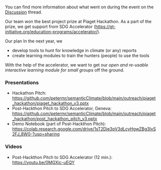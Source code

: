 You can find more information about what went on during the event on the [Discussion](https://github.com/petermr/petermr/discussions/37) thread.

Our team won the best project prize at Piaget Hackathon. As a part of the prize, we get support from SDG Accelerator (https://gt-initiative.org/education-programs/accelerator/). 

Our plan
In the next year, we 
- develop tools to hunt for knowledge in climate (or any) reports
- create learning modules to train the hunters (people) to use the tools

With the help of the accelerator, we want to get our *open and re-usable interactive learning module for small groups* off the ground. 

### Presentations
- Hackathon Pitch: https://github.com/petermr/semanticClimate/blob/main/outreach/piaget_hackathon/piaget_hackathon_v3.pptx
- Post-Hackthon Pitch to SDG Accelerator, Geneva: https://github.com/petermr/semanticClimate/blob/main/outreach/piaget_hackathon/post_hackathon_pitch_v3.pptx
- Demo Notebook (part of Post-Hackthon Pitch): https://colab.research.google.com/drive/1sT2Die3pV3dLcyHgwZBg3IxS2FJ_8W0-?usp=sharing

### Videos
- Post-Hackthon Pitch to SDG Accelerator (12 min.): https://youtu.be/0MGXic-uEQY

